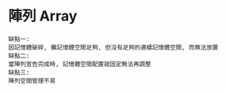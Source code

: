 # 陣列 Array
```
缺點一:
因記憶體破碎, 雖記憶體空間足夠, 但沒有足夠的連續記憶體空間, 而無法放置
缺點二:
當陣列宣告完成時, 記憶體空間配置就固定無法再調整
缺點三:
陣列空間管理不易
```

